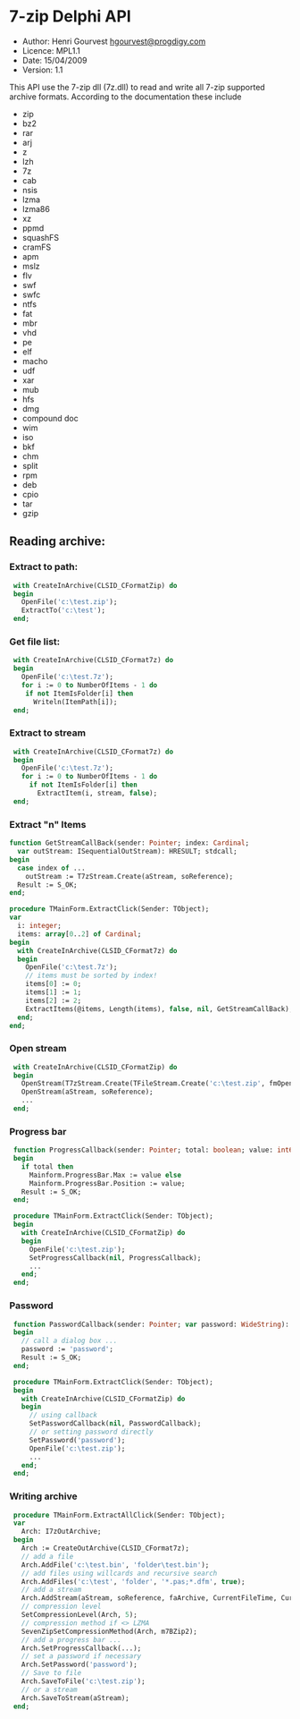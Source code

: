 # 7-zip Delphi API

* Author: Henri Gourvest <hgourvest@progdigy.com>
* Licence: MPL1.1
* Date: 15/04/2009
* Version: 1.1

This API use the 7-zip dll (7z.dll) to read and write all 7-zip supported archive formats.  According to the documentation these include
 - zip
 - bz2
 - rar
 - arj
 - z
 - lzh
 - 7z
 - cab
 - nsis
 - lzma
 - lzma86
 - xz
 - ppmd
 - squashFS
 - cramFS
 - apm
 - mslz
 - flv
 - swf
 - swfc
 - ntfs
 - fat
 - mbr
 - vhd
 - pe
 - elf
 - macho
 - udf
 - xar
 - mub
 - hfs
 - dmg
 - compound doc
 - wim
 - iso
 - bkf
 - chm
 - split
 - rpm
 - deb
 - cpio
 - tar
 - gzip

  
## Reading archive:
### Extract to path:

```pascal
 with CreateInArchive(CLSID_CFormatZip) do
 begin
   OpenFile('c:\test.zip');
   ExtractTo('c:\test');
 end;
```
### Get file list:
```Pascal
 with CreateInArchive(CLSID_CFormat7z) do
 begin
   OpenFile('c:\test.7z');
   for i := 0 to NumberOfItems - 1 do
    if not ItemIsFolder[i] then
      Writeln(ItemPath[i]);
 end;
```
### Extract to stream
```Pascal
 with CreateInArchive(CLSID_CFormat7z) do
 begin
   OpenFile('c:\test.7z');
   for i := 0 to NumberOfItems - 1 do
     if not ItemIsFolder[i] then
       ExtractItem(i, stream, false);
 end;
```
### Extract "n" Items
```Pascal
function GetStreamCallBack(sender: Pointer; index: Cardinal;
  var outStream: ISequentialOutStream): HRESULT; stdcall;
begin
  case index of ...
    outStream := T7zStream.Create(aStream, soReference);
  Result := S_OK;
end;

procedure TMainForm.ExtractClick(Sender: TObject);
var
  i: integer;
  items: array[0..2] of Cardinal;
begin
  with CreateInArchive(CLSID_CFormat7z) do
  begin
    OpenFile('c:\test.7z');
    // items must be sorted by index!
    items[0] := 0;
    items[1] := 1;
    items[2] := 2;
    ExtractItems(@items, Length(items), false, nil, GetStreamCallBack);
  end;
end;
```
### Open stream
```Pascal
 with CreateInArchive(CLSID_CFormatZip) do
 begin
   OpenStream(T7zStream.Create(TFileStream.Create('c:\test.zip', fmOpenRead), soOwned));
   OpenStream(aStream, soReference);
   ...
 end;
```
### Progress bar
```Pascal
 function ProgressCallback(sender: Pointer; total: boolean; value: int64): HRESULT; stdcall;
 begin
   if total then
     Mainform.ProgressBar.Max := value else
     Mainform.ProgressBar.Position := value;
   Result := S_OK;
 end;

 procedure TMainForm.ExtractClick(Sender: TObject);
 begin
   with CreateInArchive(CLSID_CFormatZip) do
   begin
     OpenFile('c:\test.zip');
     SetProgressCallback(nil, ProgressCallback);
     ...
   end;
 end;
```
### Password
```Pascal
 function PasswordCallback(sender: Pointer; var password: WideString): HRESULT; stdcall;
 begin
   // call a dialog box ...
   password := 'password';
   Result := S_OK;
 end;

 procedure TMainForm.ExtractClick(Sender: TObject);
 begin
   with CreateInArchive(CLSID_CFormatZip) do
   begin
     // using callback
     SetPasswordCallback(nil, PasswordCallback);
     // or setting password directly
     SetPassword('password');
     OpenFile('c:\test.zip');
     ...
   end;
 end;
```
### Writing archive
```Pascal
 procedure TMainForm.ExtractAllClick(Sender: TObject);
 var
   Arch: I7zOutArchive;
 begin
   Arch := CreateOutArchive(CLSID_CFormat7z);
   // add a file
   Arch.AddFile('c:\test.bin', 'folder\test.bin');
   // add files using willcards and recursive search
   Arch.AddFiles('c:\test', 'folder', '*.pas;*.dfm', true);
   // add a stream
   Arch.AddStream(aStream, soReference, faArchive, CurrentFileTime, CurrentFileTime, 'folder\test.bin', false, false);
   // compression level
   SetCompressionLevel(Arch, 5);
   // compression method if <> LZMA
   SevenZipSetCompressionMethod(Arch, m7BZip2);
   // add a progress bar ...
   Arch.SetProgressCallback(...);
   // set a password if necessary
   Arch.SetPassword('password');
   // Save to file
   Arch.SaveToFile('c:\test.zip');
   // or a stream
   Arch.SaveToStream(aStream);
 end;
```
